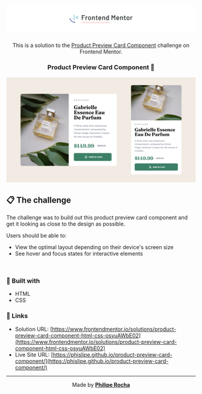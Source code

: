 <h1 align="center">
  <img src="./assets/banner.svg" alt="Frontend Mentor">
</h1>

<p align="center">
  This is a solution to the <a href="https://www.frontendmentor.io/challenges/product-preview-card-component-GO7UmttRfa">Product Preview Card Component</a> challenge on Frontend Mentor.
</p>

<h3 align="center">
  Product Preview Card Component 🌿
</h3>

<div align="center">
  <img src="./assets/screenshot.png" alt="Product Preview Card Component">
</div>

<h2>📋 The challenge</h2>

The challenge was to build out this product preview card component and get it looking as close to the design as possible.

Users should be able to:

- View the optimal layout depending on their device's screen size
- See hover and focus states for interactive elements

<br>

<h3>🧪 Built with</h3>

- HTML
- CSS

<h3>🔗 Links</h3>

- Solution URL: [https://www.frontendmentor.io/solutions/product-preview-card-component-html-css-osyuAWbE02](https://www.frontendmentor.io/solutions/product-preview-card-component-html-css-osyuAWbE02)
- Live Site URL: [https://phislipe.github.io/product-preview-card-component/](https://phislipe.github.io/product-preview-card-component/)

---

<p align="center">
  Made by <a href="https://phislipe.dev"><b>Philipe Rocha</b></a>
</p>
